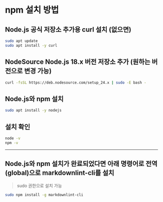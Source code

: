 # npm 설치 방법

## Node.js 공식 저장소 추가용 curl 설치 (없으면)

``` bash
sudo apt update
sudo apt install -y curl
```

## NodeSource Node.js 18.x 버전 저장소 추가 (원하는 버전으로 변경 가능)

``` bash
curl -fsSL https://deb.nodesource.com/setup_24.x | sudo -E bash -
```

## Node.js와 npm 설치

``` bash
sudo apt install -y nodejs
```

## 설치 확인

``` bash
node -v
npm -v
```

---

## Node.js와 npm 설치가 완료되었다면 아래 명령어로 전역(global)으로 markdownlint-cli를 설치
>
> sudo 권한으로 설치 가능

``` bash
sudo npm install -g markdownlint-cli
```

